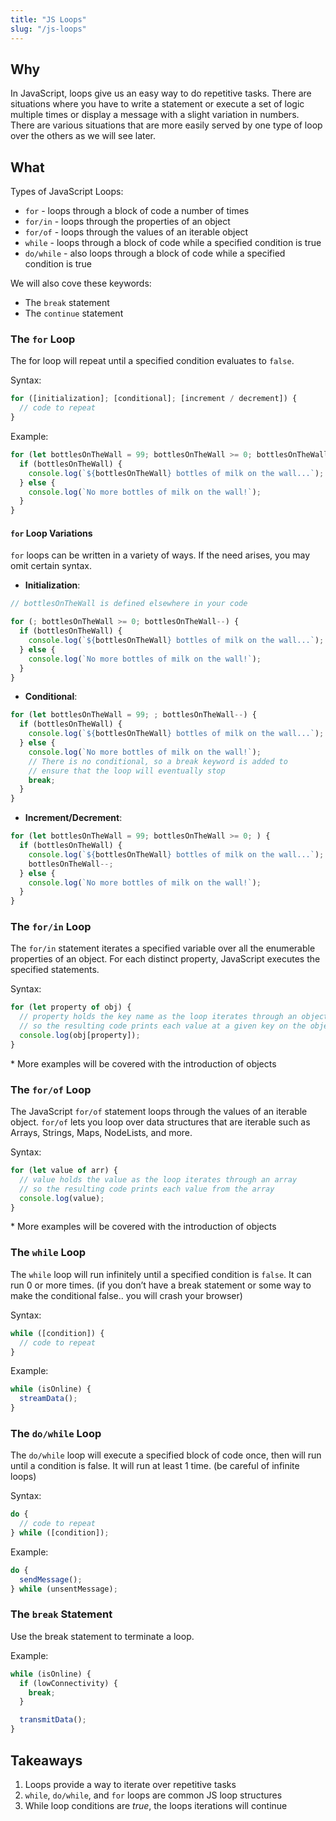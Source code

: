 ```yaml
---
title: "JS Loops"
slug: "/js-loops"
---
```


<!-- Lecture Video

<video width="100%" height="auto" controls>
  <source src="https://vimeo.com/505435531/6d792ef097" type="video/mp4" />
</video>

--- -->

## Why

In JavaScript, loops give us an easy way to do repetitive tasks. There are situations where you have to write a statement or execute a set of logic multiple times or display a message with a slight variation in numbers. There are various situations that are more easily served by one type of loop over the others as we will see later.

## What

Types of JavaScript Loops:

- `for` - loops through a block of code a number of times
- `for/in` - loops through the properties of an object
- `for/of` - loops through the values of an iterable object
- `while` - loops through a block of code while a specified condition is true
- `do/while` - also loops through a block of code while a specified condition is true

We will also cove these keywords:

- The `break` statement
- The `continue` statement

### The `for` Loop

The for loop will repeat until a specified condition evaluates to `false`.

Syntax:

```js
for ([initialization]; [conditional]; [increment / decrement]) {
  // code to repeat
}
```

Example:

```js
for (let bottlesOnTheWall = 99; bottlesOnTheWall >= 0; bottlesOnTheWall--) {
  if (bottlesOnTheWall) {
    console.log(`${bottlesOnTheWall} bottles of milk on the wall...`);
  } else {
    console.log(`No more bottles of milk on the wall!`);
  }
}
```

#### `for` Loop Variations

`for` loops can be written in a variety of ways. If the need arises, you may omit certain syntax.

- **Initialization**:

```js
// bottlesOnTheWall is defined elsewhere in your code

for (; bottlesOnTheWall >= 0; bottlesOnTheWall--) {
  if (bottlesOnTheWall) {
    console.log(`${bottlesOnTheWall} bottles of milk on the wall...`);
  } else {
    console.log(`No more bottles of milk on the wall!`);
  }
}
```

- **Conditional**:

```js
for (let bottlesOnTheWall = 99; ; bottlesOnTheWall--) {
  if (bottlesOnTheWall) {
    console.log(`${bottlesOnTheWall} bottles of milk on the wall...`);
  } else {
    console.log(`No more bottles of milk on the wall!`);
    // There is no conditional, so a break keyword is added to
    // ensure that the loop will eventually stop
    break;
  }
}
```

- **Increment/Decrement**:

```js
for (let bottlesOnTheWall = 99; bottlesOnTheWall >= 0; ) {
  if (bottlesOnTheWall) {
    console.log(`${bottlesOnTheWall} bottles of milk on the wall...`);
    bottlesOnTheWall--;
  } else {
    console.log(`No more bottles of milk on the wall!`);
  }
}
```

### The `for/in` Loop

The `for/in` statement iterates a specified variable over all the enumerable properties of an object. For each distinct property, JavaScript executes the specified statements.

Syntax:

```js
for (let property of obj) {
  // property holds the key name as the loop iterates through an object
  // so the resulting code prints each value at a given key on the object
  console.log(obj[property]);
}
```

\* More examples will be covered with the introduction of objects

### The `for/of` Loop

The JavaScript `for/of` statement loops through the values of an iterable object. `for/of` lets you loop over data structures that are iterable such as Arrays, Strings, Maps, NodeLists, and more.

Syntax:

```js
for (let value of arr) {
  // value holds the value as the loop iterates through an array
  // so the resulting code prints each value from the array
  console.log(value);
}
```

\* More examples will be covered with the introduction of objects

### The `while` Loop

The `while` loop will run infinitely until a specified condition is `false`. It can run 0 or more times. (if you don’t have a break statement or some way to make the conditional false.. you will crash your browser)

Syntax:

```js
while ([condition]) {
  // code to repeat
}
```

Example:

```js
while (isOnline) {
  streamData();
}
```

### The `do/while` Loop

The `do/while` loop will execute a specified block of code once, then will run until a condition is false. It will run at least 1 time. (be careful of infinite loops)

Syntax:

```js
do {
  // code to repeat
} while ([condition]);
```

Example:

```js
do {
  sendMessage();
} while (unsentMessage);
```

### The `break` Statement

Use the break statement to terminate a loop.

Example:

```js
while (isOnline) {
  if (lowConnectivity) {
    break;
  }

  transmitData();
}
```

## Takeaways

1. Loops provide a way to iterate over repetitive tasks
2. `while`, `do/while`, and `for` loops are common JS loop structures
3. While loop conditions are _true_, the loops iterations will continue
